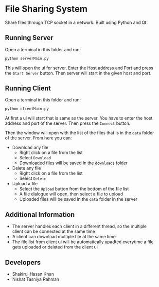 # File Sharing System

Share files through TCP socket in a network. Built using Python and Qt.

## Running Server

Open a terminal in this folder and run:

```sh
python serverMain.py
```

This will open the ui for server. Enter the Host address and Port and press the `Start Server` button. Then server will start in the given host and port.

## Running Client

Open a terminal in this folder and run:

```sh
python clientMain.py
```

At first a ui will start that is same as the server. You have to enter the host address and port of the server. Then press the `Connect` button.

Then the window will open with the list of the files that is in the `data` folder of the server. From here you can:

- Download any file
  - Right click on a file from the list
  - Select `Download`
  - Downloaded files will be saved in the `downloads` folder
- Delete any file
  - Right click on a file from the list
  - Select `Delete`
- Upload a file
  - Select the `Upload` button from the bottom of the file list
  - A file dialogue will open, then select a file to upload
  - Uploaded files will be saved in the `data` folder in the server

## Additional Information

- The server handles each client in a different thread, so the multiple client can be connected at the same time
- A client can download multiple file at the same time
- The file list from client ui will be automatically upadted everytime a file gets uploaded or deleted from the client ui

## Developers

- Shakirul Hasan Khan
- Nishat Tasniya Rahman
